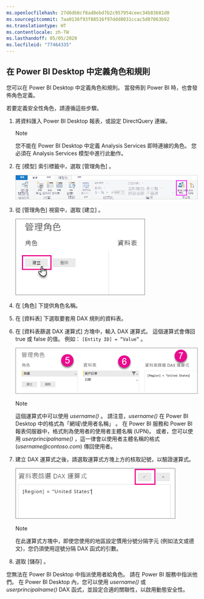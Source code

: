 ```yaml
---
ms.openlocfilehash: 27d6db6cf8ad8ebd7b2c957954ceec34b83681d0
ms.sourcegitcommit: 7aa0136f93f88516f97ddd8031ccac5d07863b92
ms.translationtype: HT
ms.contentlocale: zh-TW
ms.lasthandoff: 05/05/2020
ms.locfileid: "77464335"
---
```

## <a name="define-roles-and-rules-in-power-bi-desktop"></a>在 Power BI Desktop 中定義角色和規則
您可以在 Power BI Desktop 中定義角色和規則。 當發佈到 Power BI 時，也會發佈角色定義。

若要定義安全性角色，請遵循這些步驟。

1. 將資料匯入 Power BI Desktop 報表，或設定 DirectQuery 連線。
   
   > [!NOTE]
   > 您不能在 Power BI Desktop 中定義 Analysis Services 即時連線的角色。 您必須在 Analysis Services 模型中進行此動作。
   > 
   > 
2. 在 [模型]  索引標籤中，選取 [管理角色]  。
   
   ![選取 [管理角色]](./media/rls-desktop-define-roles/powerbi-desktop-security.png)
3. 從 [管理角色]  視窗中，選取 [建立]  。
   
   ![選取 [建立]](./media/rls-desktop-define-roles/powerbi-desktop-security-create-role.png)
4. 在 [角色]  下提供角色名稱。 
5. 在 [資料表]  下選取要套用 DAX 規則的資料表。
6. 在 [資料表篩選 DAX 運算式]  方塊中，輸入 DAX 運算式。 這個運算式會傳回 true 或 false 的值。 例如： ```[Entity ID] = “Value”``` 。
      
   ![[管理角色] 視窗](./media/rls-desktop-define-roles/powerbi-desktop-security-create-rule.png)

   > [!NOTE]
   > 這個運算式中可以使用 *username()* 。 請注意，*username()* 在 Power BI Desktop 中的格式為「網域\使用者名稱」  。 在 Power BI 服務和 Power BI 報表伺服器中，格式則為使用者的使用者主體名稱 (UPN)。 或者，您可以使用 *userprincipalname()* ，這一律會以使用者主體名稱的格式 (*username\@contoso.com*) 傳回使用者。
   > 
   > 

7. 建立 DAX 運算式之後，請選取運算式方塊上方的核取記號，以驗證運算式。
      
   ![有效的 DAX 運算式](./media/rls-desktop-define-roles/powerbi-desktop-security-validate-dax.png)
   
   > [!NOTE]
   > 在此運算式方塊中，即使您使用的地區設定慣用分號分隔字元 (例如法文或德文)，您仍須使用逗號分隔 DAX 函式的引數。 
   >
   >
   
8. 選取 [儲存]  。

您無法在 Power BI Desktop 中指派使用者給角色。 請在 Power BI 服務中指派他們。 在 Power BI Desktop 內，您可以使用 *username()* 或 *userprincipalname()* DAX 函式，並設定合適的關聯性，以啟用動態安全性。 

